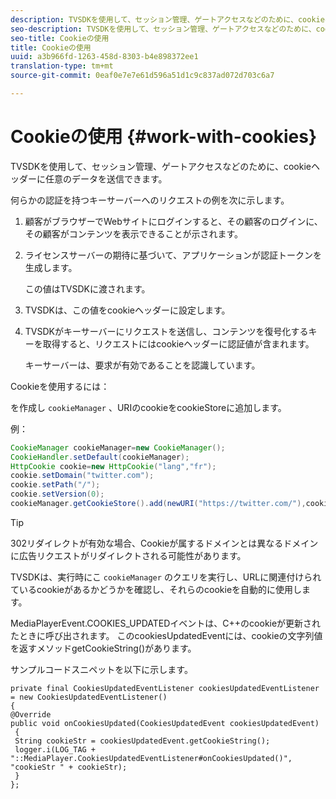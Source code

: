 ```yaml
---
description: TVSDKを使用して、セッション管理、ゲートアクセスなどのために、cookieヘッダーに任意のデータを送信できます。
seo-description: TVSDKを使用して、セッション管理、ゲートアクセスなどのために、cookieヘッダーに任意のデータを送信できます。
seo-title: Cookieの使用
title: Cookieの使用
uuid: a3b966fd-1263-458d-8303-b4e898372ee1
translation-type: tm+mt
source-git-commit: 0eaf0e7e7e61d596a51d1c9c837ad072d703c6a7

---
```



# Cookieの使用 {#work-with-cookies}

TVSDKを使用して、セッション管理、ゲートアクセスなどのために、cookieヘッダーに任意のデータを送信できます。

何らかの認証を持つキーサーバーへのリクエストの例を次に示します。

1. 顧客がブラウザーでWebサイトにログインすると、その顧客のログインに、その顧客がコンテンツを表示できることが示されます。
1. ライセンスサーバーの期待に基づいて、アプリケーションが認証トークンを生成します。

   この値はTVSDKに渡されます。
1. TVSDKは、この値をcookieヘッダーに設定します。
1. TVSDKがキーサーバーにリクエストを送信し、コンテンツを復号化するキーを取得すると、リクエストにはcookieヘッダーに認証値が含まれます。

   キーサーバーは、要求が有効であることを認識しています。

Cookieを使用するには：

を作成し `cookieManager` 、URIのcookieをcookieStoreに追加します。

例：

```java
CookieManager cookieManager=new CookieManager(); 
CookieHandler.setDefault(cookieManager);  
HttpCookie cookie=new HttpCookie("lang","fr"); 
cookie.setDomain("twitter.com");  
cookie.setPath("/"); 
cookie.setVersion(0); 
cookieManager.getCookieStore().add(newURI("https://twitter.com/"),cookie);
```

>[!TIP]
>
>302リダイレクトが有効な場合、Cookieが属するドメインとは異なるドメインに広告リクエストがリダイレクトされる可能性があります。

TVSDKは、実行時にこ `cookieManager` のクエリを実行し、URLに関連付けられているcookieがあるかどうかを確認し、それらのcookieを自動的に使用します。

MediaPlayerEvent.COOKIES_UPDATEDイベントは、C++のcookieが更新されたときに呼び出されます。 このcookiesUpdatedEventには、cookieの文字列値を返すメソッドgetCookieString()があります。

サンプルコードスニペットを以下に示します。

```
private final CookiesUpdatedEventListener cookiesUpdatedEventListener = new CookiesUpdatedEventListener()  
{ 
@Override 
public void onCookiesUpdated(CookiesUpdatedEvent cookiesUpdatedEvent) 
 { 
 String cookieStr = cookiesUpdatedEvent.getCookieString();  
 logger.i(LOG_TAG + "::MediaPlayer.CookiesUpdatedEventListener#onCookiesUpdated()", "cookieStr " + cookieStr);  
 }  
};
```

